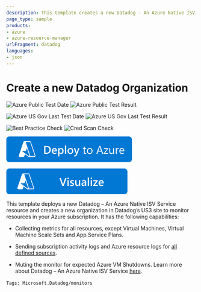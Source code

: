 ```yaml
---
description: This template creates a new Datadog – An Azure Native ISV Service resource and a Datadog organization to monitor resources in your subscription.
page_type: sample
products:
- azure
- azure-resource-manager
urlFragment: datadog
languages:
- json
---
```

# Create a new Datadog Organization

![Azure Public Test Date](https://azurequickstartsservice.blob.core.windows.net/badges/quickstarts/microsoft.datadog/datadog/PublicLastTestDate.svg)
![Azure Public Test Result](https://azurequickstartsservice.blob.core.windows.net/badges/quickstarts/microsoft.datadog/datadog/PublicDeployment.svg)

![Azure US Gov Last Test Date](https://azurequickstartsservice.blob.core.windows.net/badges/quickstarts/microsoft.datadog/datadog/FairfaxLastTestDate.svg)
![Azure US Gov Last Test Result](https://azurequickstartsservice.blob.core.windows.net/badges/quickstarts/microsoft.datadog/datadog/FairfaxDeployment.svg)

![Best Practice Check](https://azurequickstartsservice.blob.core.windows.net/badges/quickstarts/microsoft.datadog/datadog/BestPracticeResult.svg)
![Cred Scan Check](https://azurequickstartsservice.blob.core.windows.net/badges/quickstarts/microsoft.datadog/datadog/CredScanResult.svg)

[![Deploy To Azure](https://raw.githubusercontent.com/Azure/azure-quickstart-templates/master/1-CONTRIBUTION-GUIDE/images/deploytoazure.svg?sanitize=true)](https://portal.azure.com/#create/Microsoft.Template/uri/https%3A%2F%2Fraw.githubusercontent.com%2FAzure%2Fazure-quickstart-templates%2Fmaster%2Fquickstarts%2Fmicrosoft.datadog%2Fdatadog%2Fazuredeploy.json)

[![Visualize](https://raw.githubusercontent.com/Azure/azure-quickstart-templates/master/1-CONTRIBUTION-GUIDE/images/visualizebutton.svg?sanitize=true)](http://armviz.io/#/?load=https%3A%2F%2Fraw.githubusercontent.com%2FAzure%2Fazure-quickstart-templates%2Fmaster%2Fquickstarts%2Fmicrosoft.datadog%2Fdatadog%2Fazuredeploy.json)

This template deploys a new Datadog – An Azure Native ISV Service resource and creates a new organization in Datadog’s US3 site to monitor resources in your Azure subscription. It has the following capabilities:

- Collecting metrics for all resources, except Virtual Machines, Virtual Machine Scale Sets and App Service Plans.

- Sending subscription activity logs and Azure resource logs for [all defined sources](https://learn.microsoft.com/en-us/azure/azure-monitor/essentials/resource-logs-categories?WT.mc_id=Portal-Azure_Marketplace_Datadog).

- Muting the monitor for expected Azure VM Shutdowns. Learn more about Datadog – An Azure Native ISV Service [here](https://aka.ms/ANIS/Datadog/Docs).

`Tags: Microsoft.Datadog/monitors`

